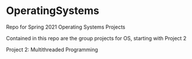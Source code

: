 # OperatingSystems
Repo for Spring 2021 Operating Systems Projects

Contained in this repo are the group projects for OS, starting with Project 2

Project 2: Multithreaded Programming
